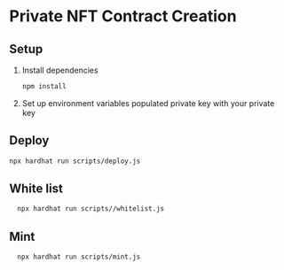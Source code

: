 # Private NFT Contract Creation

## Setup

1. Install dependencies
   ```bash
   npm install
3. Set up environment variables
   populated private key with your private key

## Deploy
   ```bash
npx hardhat run scripts/deploy.js
   ```

## White list
```bash
  npx hardhat run scripts//whitelist.js
```

## Mint
```bash
  npx hardhat run scripts/mint.js
```




